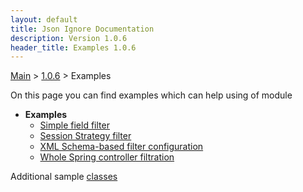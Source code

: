 ```yaml
---
layout: default
title: Json Ignore Documentation
description: Version 1.0.6
header_title: Examples 1.0.6
---
```


[Main](../../index.MD) > [1.0.6](../index.MD) > Examples

On this page you can find examples which can help using of module

* **Examples**
  * [Simple field filter](filter-field/index.MD)
  * [Session Strategy filter](filter-strategy/index.MD) 
  * [XML Schema-based filter configuration](filter-file/index.MD)
  * [Whole Spring controller filtration](filter-controller/index.MD)

Additional sample [classes](./example-classes/index.MD)